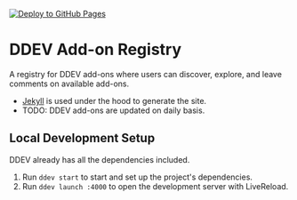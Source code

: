 [![Deploy to GitHub Pages](https://github.com/stasadev/mm-starter/actions/workflows/deploy-to-github-pages.yml/badge.svg)](https://stasadev.github.io/mm-starter/)

# DDEV Add-on Registry

A registry for DDEV add-ons where users can discover, explore, and leave comments on available add-ons.

- [Jekyll](https://jekyllrb.com/) is used under the hood to generate the site.
- TODO: DDEV add-ons are updated on daily basis.

## Local Development Setup

DDEV already has all the dependencies included.

1. Run `ddev start` to start and set up the project's dependencies.
2. Run `ddev launch :4000` to open the development server with LiveReload.
